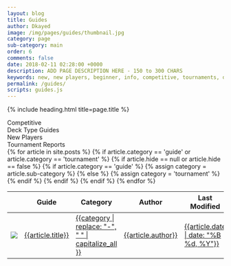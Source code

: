 ```yaml
---
layout: blog
title: Guides
author: Dkayed
image: /img/pages/guides/thumbnail.jpg
category: page
sub-category: main
order: 6
comments: false
date: 2018-02-11 02:28:00 +0000
description: ADD PAGE DESCRIPTION HERE - 150 to 300 CHARS
keywords: new, new players, beginner, info, competitive, tournaments, deck types
permalink: /guides/
scripts: guides.js
---
```


{% include heading.html title=page.title %}

<div class="section">
  <div class="row button-row guides-filters">
      <div class="btn-wrapper col-6 col-sm-4 col-md-3">
          <div class="btn-decktype btn-small" data-filter="competitive">
              <span class="decktype-display">Competitive</span>
          </div>
      </div>
        <div class="btn-wrapper col-6 col-sm-4 col-md-3">
          <div class="btn-decktype btn-small" data-filter="deck-type">
              <span class="decktype-display">Deck Type Guides</span>
          </div>
      </div>
        <div class="btn-wrapper col-6 col-sm-4 col-md-3">
          <div class="btn-decktype btn-small" data-filter="new-players">
              <span class="decktype-display">New Players</span>
          </div>
      </div>
        <div class="btn-wrapper col-6 col-sm-4 col-md-3">
          <div class="btn-decktype btn-small" data-filter="tournament">
              <span class="decktype-display">Tournament Reports</span>
          </div>
      </div>
  </div>
</div>

<div class="section">
  <table class="guides-table hover row-links">
      <thead>
        <tr>
          <th class="thumb-col"></th>
          <th class="title">Guide</th>
          <th class="category">Category</th>
          <th class="author">Author</th>
          <th class="modified">Last Modified</th>
        </tr>
      </thead>
      <tbody>
        {% for article in site.posts %}
          {% if article.category == 'guide' or article.category == 'tournament' %}
            {% if article.hide == null or article.hide == false %}
              {% if article.category == 'guide' %}
                {% assign category = article.sub-category %}
              {% else %}
                {% assign category = 'tournament' %}
              {% endif %}
              <tr data-category="{{category}}">
                <td class="thumb-col">
                  <a href="{{article.url}}">
                    <div class="thumbnail">
                        <img src="{{article.image}}" class="portrait" />  
                    </div>
                  </a>
                </td>
                <td class="title"><a href="{{article.url}}">{{article.title}}</a></td>
                <td class="category"><a href="{{article.url}}">{{category | replace: "-", " " | capitalize_all }}</a></td>
                <td class="author"><a href="{{article.url}}">{{article.author}}</a></td>
                <td><a href="{{article.url}}">{{article.date | date: "%B %d, %Y"}}</a></td>
              </tr>
            {% endif %}
          {% endif %}
        {% endfor %}
      </tbody>
  </table>
</div>